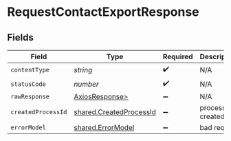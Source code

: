 # RequestContactExportResponse


## Fields

| Field                                                              | Type                                                               | Required                                                           | Description                                                        |
| ------------------------------------------------------------------ | ------------------------------------------------------------------ | ------------------------------------------------------------------ | ------------------------------------------------------------------ |
| `contentType`                                                      | *string*                                                           | :heavy_check_mark:                                                 | N/A                                                                |
| `statusCode`                                                       | *number*                                                           | :heavy_check_mark:                                                 | N/A                                                                |
| `rawResponse`                                                      | [AxiosResponse>](https://axios-http.com/docs/res_schema)           | :heavy_minus_sign:                                                 | N/A                                                                |
| `createdProcessId`                                                 | [shared.CreatedProcessId](../../models/shared/createdprocessid.md) | :heavy_minus_sign:                                                 | process id created                                                 |
| `errorModel`                                                       | [shared.ErrorModel](../../models/shared/errormodel.md)             | :heavy_minus_sign:                                                 | bad request                                                        |